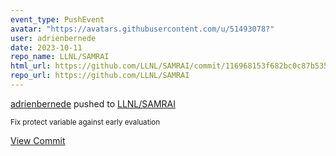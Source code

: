 ```yaml
---
event_type: PushEvent
avatar: "https://avatars.githubusercontent.com/u/51493078?"
user: adrienbernede
date: 2023-10-11
repo_name: LLNL/SAMRAI
html_url: https://github.com/LLNL/SAMRAI/commit/116968153f682bc0c87b535ad00a5f6229f70d96
repo_url: https://github.com/LLNL/SAMRAI
---
```


<a href='https://github.com/adrienbernede' target='_blank'>adrienbernede</a> pushed to <a href='https://github.com/LLNL/SAMRAI' target='_blank'>LLNL/SAMRAI</a>

<small>Fix protect variable against early evaluation</small>

<a href='https://github.com/LLNL/SAMRAI/commit/116968153f682bc0c87b535ad00a5f6229f70d96' target='_blank'>View Commit</a>